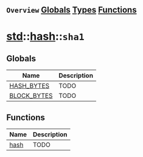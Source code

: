## `Overview` [Globals](./globals.md) [Types](./types.md) [Functions](./functions.md)
# [std](./../../std.md)::[hash](./../hash.md)::`sha1`
## Globals
|Name|Description|
|----|-----------|
|[HASH_BYTES](#todo)|TODO|
|[BLOCK_BYTES](#todo)|TODO|
## Functions
|Name|Description|
|----|-----------|
|[hash](#todo)|TODO|
